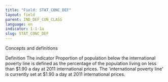 ```yaml
---
title: "Field: STAT_CONC_DEF"
layout: field
parent: IND_DEF_CON_CLASS
language: en
indicator: 1-1-1a
slug: STAT_CONC_DEF
---
```

Concepts and definitions

Definition
The indicator Proportion of population below the international poverty line is defined as the percentage of the population living on less than $1.90 a day at 2011 international prices. The 'international poverty line' is currently set at $1.90 a day at 2011 international prices.